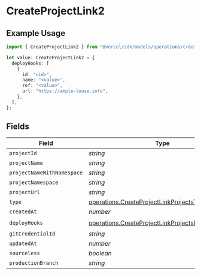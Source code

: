 # CreateProjectLink2

## Example Usage

```typescript
import { CreateProjectLink2 } from "@vercel/sdk/models/operations/createproject.js";

let value: CreateProjectLink2 = {
  deployHooks: [
    {
      id: "<id>",
      name: "<value>",
      ref: "<value>",
      url: "https://ample-louse.info",
    },
  ],
};
```

## Fields

| Field                                                                                                                | Type                                                                                                                 | Required                                                                                                             | Description                                                                                                          |
| -------------------------------------------------------------------------------------------------------------------- | -------------------------------------------------------------------------------------------------------------------- | -------------------------------------------------------------------------------------------------------------------- | -------------------------------------------------------------------------------------------------------------------- |
| `projectId`                                                                                                          | *string*                                                                                                             | :heavy_minus_sign:                                                                                                   | N/A                                                                                                                  |
| `projectName`                                                                                                        | *string*                                                                                                             | :heavy_minus_sign:                                                                                                   | N/A                                                                                                                  |
| `projectNameWithNamespace`                                                                                           | *string*                                                                                                             | :heavy_minus_sign:                                                                                                   | N/A                                                                                                                  |
| `projectNamespace`                                                                                                   | *string*                                                                                                             | :heavy_minus_sign:                                                                                                   | N/A                                                                                                                  |
| `projectUrl`                                                                                                         | *string*                                                                                                             | :heavy_minus_sign:                                                                                                   | N/A                                                                                                                  |
| `type`                                                                                                               | [operations.CreateProjectLinkProjectsType](../../models/operations/createprojectlinkprojectstype.md)                 | :heavy_minus_sign:                                                                                                   | N/A                                                                                                                  |
| `createdAt`                                                                                                          | *number*                                                                                                             | :heavy_minus_sign:                                                                                                   | N/A                                                                                                                  |
| `deployHooks`                                                                                                        | [operations.CreateProjectLinkProjectsDeployHooks](../../models/operations/createprojectlinkprojectsdeployhooks.md)[] | :heavy_check_mark:                                                                                                   | N/A                                                                                                                  |
| `gitCredentialId`                                                                                                    | *string*                                                                                                             | :heavy_minus_sign:                                                                                                   | N/A                                                                                                                  |
| `updatedAt`                                                                                                          | *number*                                                                                                             | :heavy_minus_sign:                                                                                                   | N/A                                                                                                                  |
| `sourceless`                                                                                                         | *boolean*                                                                                                            | :heavy_minus_sign:                                                                                                   | N/A                                                                                                                  |
| `productionBranch`                                                                                                   | *string*                                                                                                             | :heavy_minus_sign:                                                                                                   | N/A                                                                                                                  |